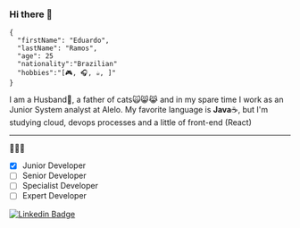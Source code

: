 ### Hi there 🤘

```
{
  "firstName": "Eduardo",
  "lastName": "Ramos",
  "age": 25
  "nationality":"Brazilian"
  "hobbies":"[🎮, 🎧, ☕, ]"
}
```
I am a Husband:couple:, a father of cats:scream_cat::smile_cat::joy_cat:
 and in my spare time I work as an Junior System analyst at Alelo.
My favorite language is **Java**:coffee:, but I'm studying cloud, devops processes and a little of front-end (React)

---
:see_no_evil::hear_no_evil::speak_no_evil:
- [x] Junior Developer
- [ ] Senior Developer
- [ ] Specialist Developer
- [ ] Expert Developer

[![Linkedin Badge](https://img.shields.io/badge/-LinkedIn-blue?style=flat-square&logo=Linkedin&logoColor=white&link=https://www.linkedin.com/in/eduardo-dbramos/)](https://www.linkedin.com/in/eduardo-dbramos/)


<!--
**EduardoDBRamos/EduardoDBRamos** is a ✨ _special_ ✨ repository because its `README.md` (this file) appears on your GitHub profile.

Here are some ideas to get you started:

- 🔭 I’m currently working on ...
- 🌱 I’m currently learning ...
- 👯 I’m looking to collaborate on ...
- 🤔 I’m looking for help with ...
- 💬 Ask me about ...
- 📫 How to reach me: ...
- 😄 Pronouns: ...
- ⚡ Fun fact: ...
-->
